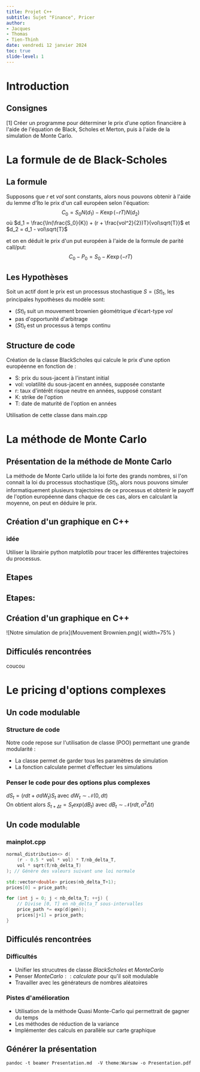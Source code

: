 ```yaml
---
title: Projet C++
subtitle: Sujet "Finance", Pricer
author: 
- Jacques
- Thomas
- Tien-Thinh
date: vendredi 12 janvier 2024
toc: true
slide-level: 1
---
```


# Introduction
## Consignes
[1] Créer un programme pour déterminer le prix d’une option financière à l'aide de l'équation de Black, Scholes et Merton, puis à l'aide de la simulation de Monte Carlo.
 

# La formule de de Black-Scholes 
## La formule
Supposons que $r$ et $vol$ sont constants, alors nous pouvons obtenir à l'aide du lemme d'Îto le prix d'un call européen selon l'équation: 
 $$C_{0} = S_0 N(d_1) - K\exp (-rT)N(d_2)$$
 où $d_1 = \frac{\ln(\frac{S_0}{K}) + (r + \frac{vol^2}{2})T}{vol\sqrt{T}}$ et $d_2 = d_1 - vol\sqrt{T}$

 et on en déduit le prix d'un put européen à l'aide de la formule de parité call/put:
 $$C_0-P_0 = S_0 - K\exp{(-rT)}$$



## Les Hypothèses  
Soit un actif dont le prix est un processus stochastique $S = (St)_t$, les principales hypothèses du modèle sont:  
  - $(St)_t$ suit un mouvement brownien géométrique d'écart-type $vol$  
  - pas d'opportunité d'arbitrage  
  - $(St)_t$ est un processus à temps continu   

## Structure de code
Création de la classe BlackScholes qui calcule le prix d'une option européenne en fonction de : 

 - S: prix du sous-jacent à l'instant initial  
 - vol: volatilité du sous-jacent en années, supposée constante  
 - r: taux d'intérêt risque neutre en années, supposé constant  
 - K: strike de l'option  
 - T: date de maturité de l'option en années    

Utilisation de cette classe dans main.cpp

# La méthode de Monte Carlo  
## Présentation de la méthode de Monte Carlo
La méthode de Monte Carlo utilide la loi forte des grands nombres, si l'on connait la loi du processus stochastique $(St)_t$, alors nous pouvons simuler informatiquement plusieurs trajectoires de ce processus et obtenir le payoff de l'option européenne dans chaque de ces cas, alors en calculant la moyenne, on peut en déduire le prix. 

## Création d'un graphique en C++
### idée
Utiliser la librairie python matplotlib pour tracer les différentes trajectoires du processus.

## Etapes
Etapes:
- 

## Création d'un graphique en C++
![Notre simulation de prix](Mouvement Brownien.png){ width=75% }

## Difficulés rencontrées
coucou

# Le pricing d'options complexes

## Un code modulable
### Structure de code
Notre code repose sur l'utilisation de classe (POO) permettant une grande modularité :  
 - La classe permet de garder tous les paramètres de simulation
 - La fonction calculate permet d'effectuer les simulations  


### Penser le code pour des options plus complexes
$dS_t = (rdt + \sigma dW_t)S_t$ avec $dW_t \sim \mathcal{N}(0,dt)$  
On obtient alors $S_{t+\Delta t} = S_t exp(dB_t)$ avec $dB_t \sim \mathcal{N}(rdt,\sigma^2\Delta t)$  

## Un code modulable
### mainplot.cpp
```C++
normal_distribution<> d(
    (r - 0.5 * vol * vol) * T/nb_delta_T,
    vol * sqrt(T/nb_delta_T)
); // Génère des valeurs suivant une loi normale

std::vector<double> prices(nb_delta_T+1);
prices[0] = price_path;

for (int j = 0; j < nb_delta_T; ++j) { 
    // Divise [0, T] en nb_delta_T sous-intervalles
    price_path *= exp(d(gen));
    prices[j+1] = price_path;
}
```
## Difficulés rencontrées
### Difficultés 
 - Unifier les strucutres de classe $BlackScholes$ et $MonteCarlo$
 - Penser $MonteCarlo::calculate$ pour qu'il soit modulable  
 - Travailler avec les générateurs de nombres aléatoires  


### Pistes d'amélioration
 - Utilisation de la méthode Quasi Monte-Carlo qui permettrait de gagner du temps  
 - Les méthodes de réduction de la variance  
 - Implémenter des calculs en parallèle sur carte graphique  

## Générer la présentation
```
pandoc -t beamer Presentation.md  -V theme:Warsaw -o Presentation.pdf
```